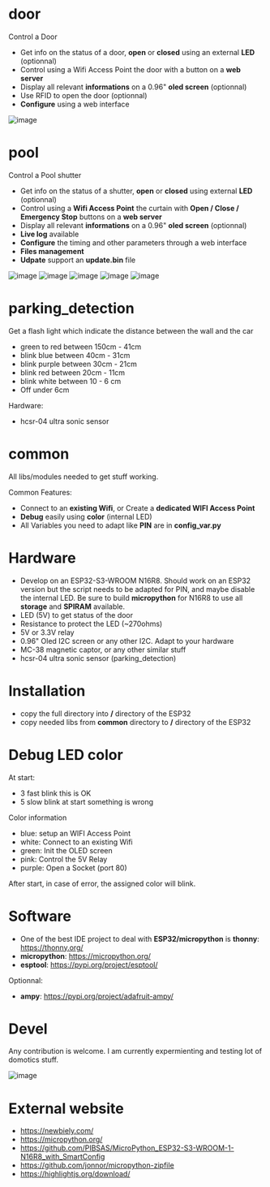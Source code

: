 # door

Control a Door

* Get info on the status of a door, **open** or **closed** using an external **LED** (optionnal)
* Control using a Wifi Access Point the door with a button on a **web server**
* Display all relevant **informations** on a 0.96" **oled screen** (optionnal)
* Use RFID to open the door (optionnal)
* **Configure** using a web interface

![image](https://raw.githubusercontent.com/aginies/domotique/refs/heads/main/images/portail_web.jpg)

# pool

Control a Pool shutter

* Get info on the status of a shutter, **open** or **closed** using external **LED** (optionnal)
* Control using a **Wifi Access Point** the curtain with **Open / Close / Emergency Stop** buttons on a **web server**
* Display all relevant **informations** on a 0.96" **oled screen** (optionnal)
* **Live log** available
* **Configure** the timing and other parameters through a web interface
* **Files management**
* **Udpate** support an **update.bin** file

![image](https://raw.githubusercontent.com/aginies/domotique/refs/heads/main/images/pool_web.jpg)
![image](https://raw.githubusercontent.com/aginies/domotique/refs/heads/main/images/pool_config.jpg)
![image](https://raw.githubusercontent.com/aginies/domotique/refs/heads/main/images/pool_config_02.jpg)
![image](https://raw.githubusercontent.com/aginies/domotique/refs/heads/main/images/pool_log.jpg)
![image](https://raw.githubusercontent.com/aginies/domotique/refs/heads/main/images/file_management.jpg)

# parking_detection

Get a flash light which indicate the distance between the wall and the car
* green to red between 150cm - 41cm
* blink blue between  40cm - 31cm
* blink purple between 30cm - 21cm
* blink red between 20cm - 11cm
* blink white between 10 - 6 cm
* Off under 6cm

Hardware:
* hcsr-04 ultra sonic sensor

# common

All libs/modules needed to get stuff working.

Common Features:
* Connect to an **existing Wifi**, or Create a **dedicated WIFI Access Point**
* **Debug** easily using **color** (internal LED)
* All Variables you need to adapt like **PIN** are in **config_var.py**

# Hardware

* Develop on an ESP32-S3-WROOM N16R8. Should work on an ESP32 version but the script needs to be adapted for PIN, and maybe disable the internal LED. Be sure to build **micropython** for N16R8 to use all **storage** and **SPIRAM** available.
* LED (5V) to get status of the door
* Resistance to protect the LED (~270ohms)
* 5V or 3.3V relay
* 0.96" Oled I2C screen or any other I2C. Adapt to your hardware
* MC-38 magnetic captor, or any other similar stuff
* hcsr-04 ultra sonic sensor (parking_detection)

# Installation

* copy the full directory into **/** directory of the ESP32
* copy needed libs from **common** directory to **/** directory of the ESP32

# Debug LED color

At start:
* 3 fast blink this is OK
* 5 slow blink at start something is wrong

Color information
* blue: setup an WIFI Access Point
* white: Connect to an existing Wifi
* green: Init the OLED screen
* pink: Control the 5V Relay
* purple: Open a Socket (port 80)

After start, in case of error, the assigned color will blink.

# Software

* One of the best IDE project to deal with **ESP32/micropython** is **thonny**: https://thonny.org/
* **micropython**: https://micropython.org/
* **esptool**: https://pypi.org/project/esptool/

Optionnal:
* **ampy**: https://pypi.org/project/adafruit-ampy/

# Devel

Any contribution is welcome. I am currently expermienting and testing lot of domotics stuff.

![image](https://raw.githubusercontent.com/aginies/domotique/refs/heads/main/images/devel.jpg)

# External website

* https://newbiely.com/
* https://micropython.org/
* https://github.com/PIBSAS/MicroPython_ESP32-S3-WROOM-1-N16R8_with_SmartConfig
* https://github.com/jonnor/micropython-zipfile
* https://highlightjs.org/download/
